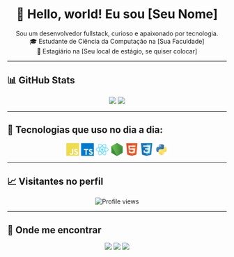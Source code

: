 <h1 align="center">👋 Hello, world! Eu sou [Seu Nome]</h1>

<p align="center">Sou um desenvolvedor fullstack, curioso e apaixonado por tecnologia.<br>
🎓 Estudante de Ciência da Computação na [Sua Faculdade] <br>
💼 Estagiário na [Seu local de estágio, se quiser colocar] <br>
</p>

---

## 📊 GitHub Stats

<div align="center">
  <img height="160em" src="https://github-readme-stats.vercel.app/api?username=yGustavoR10&show_icons=true&theme=radical&include_all_commits=true&count_private=true"/>
  <img height="160em" src="https://github-readme-stats.vercel.app/api/top-langs/?username=yGustavoR10&layout=compact&langs_count=8&theme=radical"/>
</div>

---

## 🧠 Tecnologias que uso no dia a dia:

<div style="display: inline_block" align="center">
  <img align="center" alt="JS" height="30" src="https://raw.githubusercontent.com/devicons/devicon/master/icons/javascript/javascript-plain.svg">
  <img align="center" alt="TS" height="30" src="https://raw.githubusercontent.com/devicons/devicon/master/icons/typescript/typescript-plain.svg">
  <img align="center" alt="React" height="30" src="https://raw.githubusercontent.com/devicons/devicon/master/icons/react/react-original.svg">
  <img align="center" alt="Node" height="30" src="https://raw.githubusercontent.com/devicons/devicon/master/icons/nodejs/nodejs-original.svg">
  <img align="center" alt="HTML" height="30" src="https://raw.githubusercontent.com/devicons/devicon/master/icons/html5/html5-original.svg">
  <img align="center" alt="CSS" height="30" src="https://raw.githubusercontent.com/devicons/devicon/master/icons/css3/css3-original.svg">
  <img align="center" alt="Python" height="30" src="https://raw.githubusercontent.com/devicons/devicon/master/icons/python/python-original.svg">
  <!-- Adicione outros ícones que desejar -->
</div>

---

## 📈 Visitantes no perfil

<p align="center">
  <img src="https://komarev.com/ghpvc/?username=yGustavoR10&color=green" alt="Profile views"/>
</p>

---

## 🔗 Onde me encontrar

<p align="center">
  <a href="https://instagram.com/seuusuario" target="_blank"><img src="https://img.shields.io/badge/Instagram-E4405F?style=for-the-badge&logo=instagram&logoColor=white"/></a>
  <a href="mailto:seuemail@gmail.com"><img src="https://img.shields.io/badge/Gmail-D14836?style=for-the-badge&logo=gmail&logoColor=white"/></a>
  <a href="https://www.linkedin.com/in/seulinkedin/" target="_blank"><img src="https://img.shields.io/badge/LinkedIn-0077B5?style=for-the-badge&logo=linkedin&logoColor=white"/></a>
</p>

